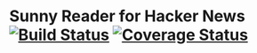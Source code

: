 # Sunny Reader for Hacker News [![Build Status](https://travis-ci.org/setiawanp/sunny-reader.svg?branch=master)](https://travis-ci.org/setiawanp/sunny-reader) [![Coverage Status](https://coveralls.io/repos/github/setiawanp/sunny-reader/badge.svg?branch=master)](https://coveralls.io/github/setiawanp/sunny-reader?branch=feature%2Fcoveralls)
